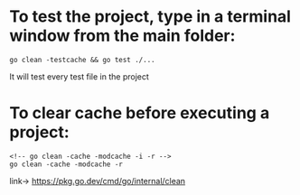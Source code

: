 # To test the project, type in a terminal window from the main folder:
```
go clean -testcache && go test ./...
```

It will test every test file in the project

# To clear cache before executing a project:
```
<!-- go clean -cache -modcache -i -r -->
go clean -cache -modcache -r
```
link-> https://pkg.go.dev/cmd/go/internal/clean
